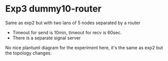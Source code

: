 # Exp3 dummy10-router

Same as exp2 but with two lans of 5 nodes separated by a router

- Timeout for send is 10min, timeout for recv is 60sec.
- There is a separate signal server

No nice plantuml diagram for the experiment here,
it's the same as exp2 but the topology changes.

